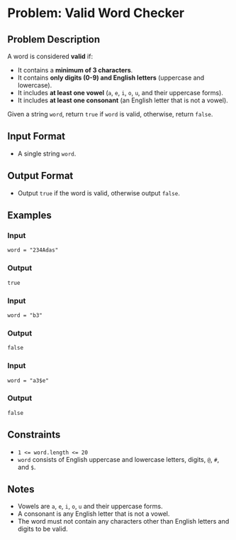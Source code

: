 
# Problem: Valid Word Checker

## Problem Description
A word is considered **valid** if:
- It contains a **minimum of 3 characters**.
- It contains **only digits (0-9) and English letters** (uppercase and lowercase).
- It includes **at least one vowel** (`a`, `e`, `i`, `o`, `u`, and their uppercase forms).
- It includes **at least one consonant** (an English letter that is not a vowel).

Given a string `word`, return `true` if `word` is valid, otherwise, return `false`.

## Input Format
- A single string `word`.

## Output Format
- Output `true` if the word is valid, otherwise output `false`.

## Examples

### Input
`word = "234Adas"`
<br/>
### Output
`true`
<br/>

### Input
`word = "b3"`
<br/>
### Output
`false`
<br/>

### Input
`word = "a3$e"`
<br/>
### Output
`false`
<br/>

## Constraints
- `1 <= word.length <= 20`
- `word` consists of English uppercase and lowercase letters, digits, `@`, `#`, and `$`.

## Notes
- Vowels are `a`, `e`, `i`, `o`, `u` and their uppercase forms.
- A consonant is any English letter that is not a vowel.
- The word must not contain any characters other than English letters and digits to be valid.


